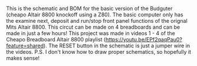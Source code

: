 This is the schematic and BOM for the basic version of the Budguter (cheapo Altair 8800 knockoff using a Z80).
The basic computer only has the examine next, deposit and run/stop front panel functions of the orignal Mits Altair 8800.
This circut can be made on 4 breadboards and can be made in just a few hours!
This project was made in videos 1 - 4 of the Cheapo Breadboard Altair 8800 playlist (https://youtu.be/EPf2qaqPau0?feature=shared).
The RESET button in the schematic is just a jumper wire in the videos.
P.S. I don't know how to draw proper schematics, so hopefully it makes sense!
